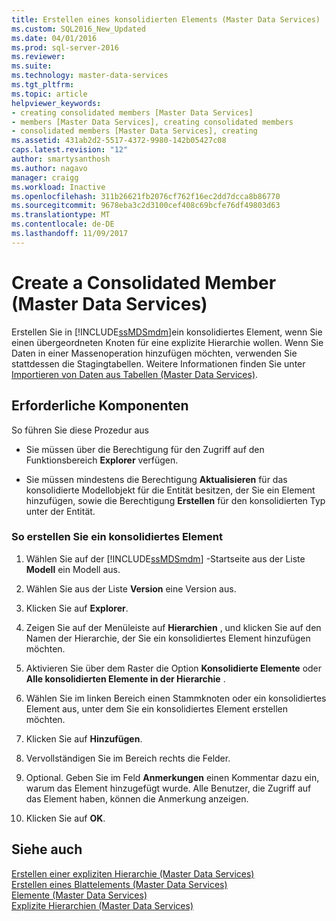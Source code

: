 ```yaml
---
title: Erstellen eines konsolidierten Elements (Master Data Services) | Microsoft-Dokumentation
ms.custom: SQL2016_New_Updated
ms.date: 04/01/2016
ms.prod: sql-server-2016
ms.reviewer: 
ms.suite: 
ms.technology: master-data-services
ms.tgt_pltfrm: 
ms.topic: article
helpviewer_keywords:
- creating consolidated members [Master Data Services]
- members [Master Data Services], creating consolidated members
- consolidated members [Master Data Services], creating
ms.assetid: 431ab2d2-5517-4372-9980-142b05427c08
caps.latest.revision: "12"
author: smartysanthosh
ms.author: nagavo
manager: craigg
ms.workload: Inactive
ms.openlocfilehash: 311b26621fb2076cf762f16ec2dd7dcca8b86770
ms.sourcegitcommit: 9678eba3c2d3100cef408c69bcfe76df49803d63
ms.translationtype: MT
ms.contentlocale: de-DE
ms.lasthandoff: 11/09/2017
---
```

# <a name="create-a-consolidated-member-master-data-services"></a>Create a Consolidated Member (Master Data Services)
  Erstellen Sie in [!INCLUDE[ssMDSmdm](../includes/ssmdsmdm-md.md)]ein konsolidiertes Element, wenn Sie einen übergeordneten Knoten für eine explizite Hierarchie wollen. Wenn Sie Daten in einer Massenoperation hinzufügen möchten, verwenden Sie stattdessen die Stagingtabellen. Weitere Informationen finden Sie unter [Importieren von Daten aus Tabellen &#40;Master Data Services&#41;](../master-data-services/import-data-from-tables-master-data-services.md).  
  
## <a name="prerequisites"></a>Erforderliche Komponenten  
 So führen Sie diese Prozedur aus  
  
-   Sie müssen über die Berechtigung für den Zugriff auf den Funktionsbereich **Explorer** verfügen.  
  
-   Sie müssen mindestens die Berechtigung **Aktualisieren** für das konsolidierte Modellobjekt für die Entität besitzen, der Sie ein Element hinzufügen, sowie die Berechtigung **Erstellen** für den konsolidierten Typ unter der Entität.  
  
### <a name="to-create-a-consolidated-member"></a>So erstellen Sie ein konsolidiertes Element  
  
1.  Wählen Sie auf der [!INCLUDE[ssMDSmdm](../includes/ssmdsmdm-md.md)] -Startseite aus der Liste **Modell** ein Modell aus.  
  
2.  Wählen Sie aus der Liste **Version** eine Version aus.  
  
3.  Klicken Sie auf **Explorer**.  
  
4.  Zeigen Sie auf der Menüleiste auf **Hierarchien** , und klicken Sie auf den Namen der Hierarchie, der Sie ein konsolidiertes Element hinzufügen möchten.  
  
5.  Aktivieren Sie über dem Raster die Option **Konsolidierte Elemente** oder **Alle konsolidierten Elemente in der Hierarchie** .  
  
6.  Wählen Sie im linken Bereich einen Stammknoten oder ein konsolidiertes Element aus, unter dem Sie ein konsolidiertes Element erstellen möchten.  
  
7.  Klicken Sie auf **Hinzufügen**.  
  
8.  Vervollständigen Sie im Bereich rechts die Felder.  
  
9. Optional. Geben Sie im Feld **Anmerkungen** einen Kommentar dazu ein, warum das Element hinzugefügt wurde. Alle Benutzer, die Zugriff auf das Element haben, können die Anmerkung anzeigen.  
  
10. Klicken Sie auf **OK**.  
  
## <a name="see-also"></a>Siehe auch  
 [Erstellen einer expliziten Hierarchie &#40;Master Data Services&#41;](../master-data-services/create-an-explicit-hierarchy-master-data-services.md)   
 [Erstellen eines Blattelements &#40;Master Data Services&#41;](../master-data-services/create-a-leaf-member-master-data-services.md)   
 [Elemente &#40;Master Data Services&#41;](../master-data-services/members-master-data-services.md)   
 [Explizite Hierarchien &#40;Master Data Services&#41;](../master-data-services/explicit-hierarchies-master-data-services.md)  
  
  
